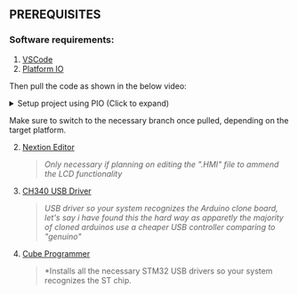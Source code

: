 ## **PREREQUISITES** 
### **Software requirements:**
1. [VSCode](https://code.visualstudio.com/)
2. [Platform IO](https://platformio.org/)

Then pull the code as shown in the below video:
<details>
<summary>Setup project using PIO (Click to expand)</summary>

[Platform IO](https://user-images.githubusercontent.com/109426580/193900425-15c42d9c-adf4-4073-aa46-34874528bf43.mp4 ':include')
</details>

Make sure to switch to the necessary branch once pulled, depending on the target platform.

2. [Nextion Editor](https://nextion.tech/nextion-editor/)
    >*Only necessary if planning on editing the ".HMI" file to ammend the LCD functionality*

3. [CH340 USB Driver](http://www.wch-ic.com/downloads/CH341SER_ZIP.html)
    >*USB driver so your system recognizes the Arduino clone board, let's say i have found this the hard way as apparetly the majority of cloned arduinos use a cheaper USB controller comparing to "genuino"*

4. [Cube Programmer](https://www.st.com/en/development-tools/stm32cubeprog.html)
    >*Installs all the necessary STM32 USB drivers so your system recognizes the ST chip.